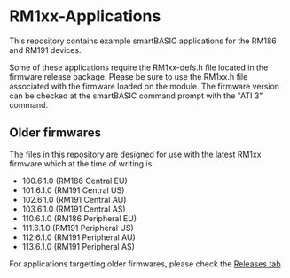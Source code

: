 # RM1xx-Applications

This repository contains example smartBASIC applications for the RM186 and RM191 devices. 

Some of these applications require the RM1xx-defs.h file located in the firmware release package. Please be sure to use the RM1xx.h file associated with the firmware loaded on the module. The firmware version can be checked at the smartBASIC command prompt with the "ATI 3" command.

## Older firmwares

The files in this repository are designed for use with the latest RM1xx firmware which at the time of writing is:

* 100.6.1.0 (RM186 Central EU)
* 101.6.1.0 (RM191 Central US)
* 102.6.1.0 (RM191 Central AU)
* 103.6.1.0 (RM191 Central AS)
* 110.6.1.0 (RM186 Peripheral EU)
* 111.6.1.0 (RM191 Peripheral US)
* 112.6.1.0 (RM191 Peripheral AU)
* 113.6.1.0 (RM191 Peripheral AS)

For applications targetting older firmwares, please check the [Releases tab](https://github.com/LairdCP/RM1xx-Applications/releases)